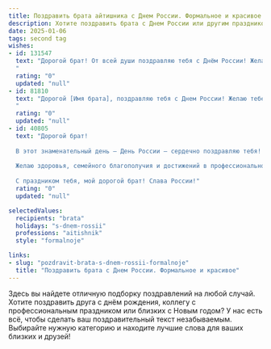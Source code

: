 ```yaml
---
title: Поздравить брата айтишника с Днем России. Формальное и красивое
description: Хотите поздравить брата с Днем России или другим праздником? Наш ИИ создаст незабываемое поздравление, а вы обязательно выделитесь среди других.  
date: 2025-01-06
tags: second tag
wishes:
- id: 131547
  text: "Дорогой брат! От всей души поздравляю тебя с Днём России! Желаю тебе успехов в твоей важной и нужной профессии айтишника, новых интересных проектов и реализации всех твоих амбициозных планов. Пусть этот праздник станет символом твоих достижений и наполнит сердце гордостью за нашу страну.  С праздником!
  "
  rating: "0"
  updated: "null"
- id: 81810
  text: "Дорогой [Имя брата], поздравляю тебя с Днем России! Желаю тебе успехов в твоей работе, новых свершений в сфере IT и всего самого доброго в этот светлый праздник!
  "
  rating: "0"
  updated: "null"
- id: 40805
  text: "Дорогой брат!
  
  В этот знаменательный день — День России — сердечно поздравляю тебя! Ты, как истинный айтишник, вносишь свой вклад в развитие технологий и прогресс страны. Пусть твоя работа всегда приносит удовольствие и вдохновение, а новые идеи приводят к успехам и достижениям.
  
  Желаю здоровья, семейного благополучия и достижений в профессиональной сфере. Пусть каждый день будет наполнен положительными эмоциями, интересными проектами и смелыми решениями!
  
  С праздником тебя, мой дорогой брат! Слава России!"
  rating: "0"
  updated: "null"

selectedValues:
  recipients: "brata"
  holidays: "s-dnem-rossii"
  professions: "aitishnik"
  style: "formalnoje"

links:
- slug: "pozdravit-brata-s-dnem-rossii-formalnoje"
  title: "Поздравить брата с Днем России. Формальное и красивое"
---
```


Здесь вы найдете отличную подборку поздравлений на любой случай.
Хотите поздравить друга с днём рождения, коллегу с профессиональным праздником или близких с Новым годом? У нас есть всё, чтобы сделать ваш поздравительный текст незабываемым. Выбирайте нужную категорию и находите лучшие слова для ваших близких и друзей!
